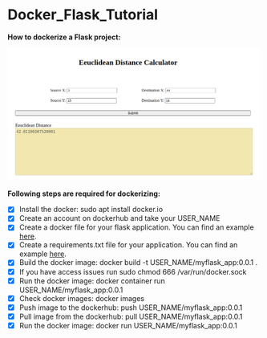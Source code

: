 # Docker_Flask_Tutorial

**How to dockerize a Flask project:**

![plot](./demo.png)

**Following steps are required for dockerizing:**
- [x] Install the docker: sudo apt  install docker.io
- [x] Create an account on dockerhub and take your USER_NAME
- [x] Create a docker file for your flask application. You can find an example [here](https://github.com/fatemehsrz/Docker_Flask_Tutorial/blob/main/Dockerfile).
- [x] Create a requirements.txt file for your application. You can find an example [here](https://github.com/fatemehsrz/Docker_Flask_Tutorial/blob/main/requirements.txt).
- [x] Build the docker image: docker build -t USER_NAME/myflask_app:0.0.1 .
- [x] If you have access issues run sudo chmod 666 /var/run/docker.sock
- [x] Run the docker image: docker container run USER_NAME/myflask_app:0.0.1
- [x] Check docker images: docker images
- [x] Push image to the dockerhub: push USER_NAME/myflask_app:0.0.1
- [x] Pull image from the dockerhub: pull USER_NAME/myflask_app:0.0.1
- [x] Run the docker image: docker run USER_NAME/myflask_app:0.0.1
